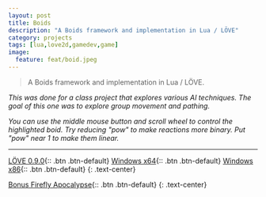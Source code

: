 ```yaml
---
layout: post
title: Boids
description: "A Boids framework and implementation in Lua / LÖVE"
category: projects
tags: [lua,love2d,gamedev,game]
image:
  feature: feat/boid.jpeg
---
```


> A Boids framework and implementation in Lua / LÖVE.

*This was done for a class project that explores various AI techniques. The goal of this one was to explore group movement and pathing.*

*You can use the middle mouse button and scroll wheel to control the highlighted boid. Try reducing "pow" to make reactions more binary. Put "pow" near 1 to make them linear.*

---
[LÖVE 0.9.0](/dl/boids/latest.love){:: .btn .btn-default}
[Windows x64](/dl/boids/latest.x64.zip){:: .btn .btn-default}
[Windows x86](/dl/boids/latest.x86.zip){:: .btn .btn-default}
{: .text-center}

[Bonus Firefly Apocalypse](/dl/boids/firefly.zip){:: .btn .btn-default}
{: .text-center}